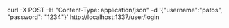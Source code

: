 curl -X POST -H "Content-Type: application/json"  -d '{"username":"patos", "password": "1234"}' http://localhost:1337/user/login